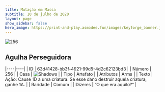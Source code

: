 ```yaml
---
title: Mutação em Massa
subtitle: 10 de julho de 2020
layout: page
show_sidebar: false
hero_image: https://print-and-play.asmodee.fun/images/keyforge_banner.jpg
---
```


![256](https://cdn.keyforgegame.com/media/card_front/pt/479_256_PQP9MHRG7W4H_pt.png)

## Agulha Perseguidora

|----|----|
| ID | 63d41428-bb3f-4921-99d5-4d2c62123bd3 |
| Número | 256 |
| Casa | ![Shadows](https://archonarcana.com/images/thumb/e/ee/Shadows.png/22px-Shadows.png "Sombras") |
| Tipo | Artefato |
| Atributos | Arma |
| Texto | Ação: Cause 1D a uma criatura.  Se esse dano destruir aquela criatura, ganhe 1A. |
| Raridade | Comum |
| Dizeres | ”O que era aquilo?” |
